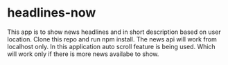 # headlines-now
This app is to show news headlines and in short description based on user location. 
Clone this repo and run npm install. The news api will work from localhost only.
In this application auto scroll feature is being used. Which will work only if there is more news availabe to show.
